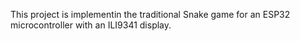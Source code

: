 This project is implementin the traditional Snake game for an ESP32 microcontroller with an ILI9341 display.
